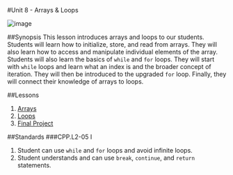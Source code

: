 #Unit 8 - Arrays & Loops

![image](http://i.imgur.com/64dLS3B.jpg)

##Synopsis
This lesson introduces arrays and loops to our students. Students will learn how to initialize, store, and read from arrays. They will also learn how to access and manipulate individual elements of the array. Students will also learn the basics of ``while`` and ``for`` loops. They will start with ``while`` loops and learn what an index is and the broader concept of iteration. They will then be introduced to the upgraded ``for`` loop. Finally, they will connect their knowledge of arrays to loops.

##Lessons

1. [Arrays](lessons/1-array)
2. [Loops](lessons/2-loop)
3. [Final Project](lessons/3-finalproject)

##Standards
###CPP.L2-05 I
1. Student	can	use	``while``	and	``for``	loops	and	avoid	infinite	loops.
2. Student	understands	and	can	use	``break``,	``continue``,	and	``return``	statements.
